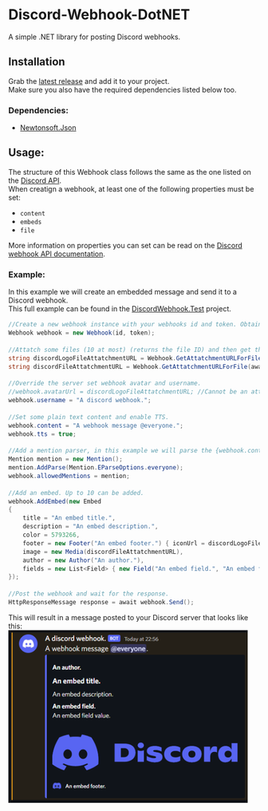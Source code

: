 # Discord-Webhook-DotNET
A simple .NET library for posting Discord webhooks.

## Installation
Grab the [latest release](https://github.com/ReadieFur/Discord-Webhook-DotNET/releases/latest) and add it to your project.  
Make sure you also have the required dependencies listed below too.
### Dependencies:
- [Newtonsoft.Json](https://github.com/JamesNK/Newtonsoft.Json)

## Usage:
The structure of this Webhook class follows the same as the one listed on the [Discord API](https://discord.com/developers/docs/resources/webhook#execute-webhook).  
When creatign a webhook, at least one of the following properties must be set:  
- `content`
- `embeds`
- `file`

More information on properties you can set can be read on the [Discord webhook API documentation](https://discord.com/developers/docs/resources/webhook#execute-webhook).  
### Example:
In this example we will create an embedded message and send it to a Discord webhook.  
This full example can be found in the [DiscordWebhook.Test](./DiscordWebhook.Test) project.
```csharp
//Create a new webhook instance with your webhooks id and token. Obtained from '.../webhooks/{webhook.id}/{webhook.token}'.
Webhook webhook = new Webhook(id, token);

//Attatch some files (10 at most) (returns the file ID) and then get the attatchment URL -> attachment://{id}.
string discordLogoFileAttatchmentURL = Webhook.GetAttatchmentURLForFile(await webhook.AddFile("./resources/DiscordLogo.png"));
string discordFileAttatchmentURL = Webhook.GetAttatchmentURLForFile(await webhook.AddFile("./resources/Discord.png"));

//Override the server set webhook avatar and username.
//webhook.avatarUrl = discordLogoFileAttatchmentURL; //Cannot be an attatchment URL.
webhook.username = "A discord webhook.";

//Set some plain text content and enable TTS.
webhook.content = "A webhook message @everyone.";
webhook.tts = true;

//Add a mention parser, in this example we will parse the {webhook.content} for @everyone.
Mention mention = new Mention();
mention.AddParse(Mention.EParseOptions.everyone);
webhook.allowedMentions = mention;

//Add an embed. Up to 10 can be added.
webhook.AddEmbed(new Embed
{
    title = "An embed title.",
    description = "An embed description.",
    color = 5793266,
    footer = new Footer("An embed footer.") { iconUrl = discordLogoFileAttatchmentURL },
    image = new Media(discordFileAttatchmentURL),
    author = new Author("An author."),
    fields = new List<Field> { new Field("An embed field.", "An embed field value.") }
});

//Post the webhook and wait for the response.
HttpResponseMessage response = await webhook.Send();
```
This will result in a message posted to your Discord server that looks like this:
<img src="./assets/message.png" width="480">
